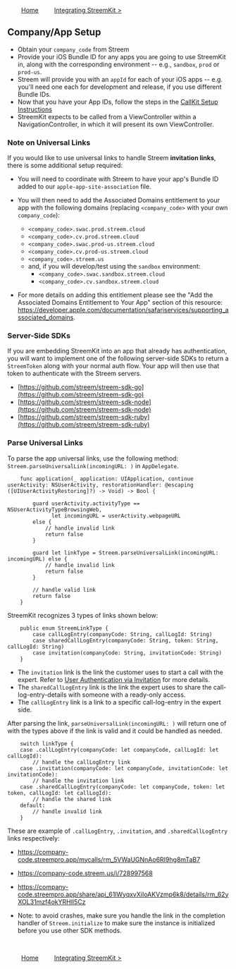 &nbsp; &nbsp; &nbsp; &nbsp;
[Home](../README.md)
&nbsp; &nbsp; &nbsp; &nbsp;
[Integrating StreemKit >](integrating.md)

## Company/App Setup

* Obtain your `company_code` from Streem
* Provide your iOS Bundle ID for any apps you are going to use StreemKit in, along with the corresponding environment -- e.g., `sandbox`, `prod` or `prod-us`.
* Streem will provide you with an `appId`  for each of your iOS apps -- e.g. you'll need one each for development and release, if you use different Bundle IDs.
* Now that you have your App IDs, follow the steps in the [CallKit Setup Instructions](docs/callkit.md)
* StreemKit expects to be called from a ViewController within a NavigationController, in which it will present its own ViewController.

### Note on Universal Links

If you would like to use universal links to handle Streem **invitation links**, there is some additional setup required:

* You will need to coordinate with Streem to have your app's Bundle ID added to our `apple-app-site-association` file.

* You will then need to add the Associated Domains entitlement to your app with the following domains (replacing `<company_code>` with your own `company_code`):

  - `<company_code>.swac.prod.streem.cloud`
  - `<company_code>.cv.prod.streem.cloud`
  - `<company_code>.swac.prod-us.streem.cloud`
  - `<company_code>.cv.prod-us.streem.cloud`
  - `<company_code>.streem.us`
  - and, if you will develop/test using the `sandbox` environment:
    - `<company_code>.swac.sandbox.streem.cloud`
    - `<company_code>.cv.sandbox.streem.cloud`

* For more details on adding this entitlement please see the "Add the Associated Domains Entitlement to Your App" section of this resource: https://developer.apple.com/documentation/safariservices/supporting_associated_domains.

### Server-Side SDKs

If you are embedding StreemKit into an app that already has authentication, you will want to implement one of the following server-side SDKs to return a `StreemToken` along with your normal auth flow.  Your app will then use that token to authenticate with the Streem servers.

- [https://github.com/streem/streem-sdk-go](https://github.com/streem/streem-sdk-go)
- [https://github.com/streem/streem-sdk-node](https://github.com/streem/streem-sdk-node)
- [https://github.com/streem/streem-sdk-ruby](https://github.com/streem/streem-sdk-ruby)

### Parse Universal Links

To parse the app universal links, use the following method: `Streem.parseUniversalLink(incomingURL: )` in `AppDelegate`. 

```
    func application(_ application: UIApplication, continue userActivity: NSUserActivity, restorationHandler: @escaping ([UIUserActivityRestoring]?) -> Void) -> Bool {
        
        guard userActivity.activityType == NSUserActivityTypeBrowsingWeb,
              let incomingURL = userActivity.webpageURL
        else {
            // handle invalid link
            return false
        }
        
        guard let linkType = Streem.parseUniversalLink(incomingURL: incomingURL) else {
            // handle invalid link
            return false
        }
        
        // handle valid link
        return false
    }
```

StreemKit recognizes 3 types of links shown below:

```
    public enum StreemLinkType {
        case callLogEntry(companyCode: String, callLogId: String)
        case sharedCallLogEntry(companyCode: String, token: String, callLogId: String)
        case invitation(companyCode: String, invitationCode: String)
    }
```

* The `invitation` link is the link the customer uses to start a call with the expert. Refer to [User Authentication via Invitation](../authenticating.md) for more details.
* The `sharedCallLogEntry` link is the link the expert uses to share the call-log-entry-details with someone with a ready-only access. 
* The `callLogEntry` link is a link to a specific call-log-entry in the expert side. 

After parsing the link, `parseUniversalLink(incomingURL: )` will return one of with the types above if the link is valid and it could be handled as needed. 

```
    switch linkType {
    case .callLogEntry(companyCode: let companyCode, callLogId: let callLogId):
        // handle the callLogEntry link
    case .invitation(companyCode: let companyCode, invitationCode: let invitationCode):
        // handle the invitation link
    case .sharedCallLogEntry(companyCode: let companyCode, token: let token, callLogId: let callLogId):
        // handle the shared link
    default:
        // handle invalid link
    }
```

These are example of `.callLogEntry`, `.invitation`, and `.sharedCallLogEntry` links respectively: 

* https://company-code.streempro.app/mycalls/rm_5VWaUGNnAo6RI9hg8mTaB7
* https://company-code.streem.us/i/728997568
* https://company-code.streempro.app/share/api_61lWyqxvXiIoAKVzmp6k8/details/rm_62yXOL31mzf4okYRHlI5Cz

* Note: to avoid crashes, make sure you handle the link in the completion handler of `Streem.initialize` to make sure the instance is initialized before you use other SDK methods. 

&nbsp;

&nbsp; &nbsp; &nbsp; &nbsp;
[Home](../README.md)
&nbsp; &nbsp; &nbsp; &nbsp;
[Integrating StreemKit >](integrating.md)
